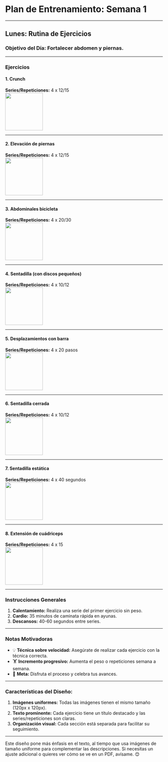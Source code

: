 # **Plan de Entrenamiento: Semana 1**

---

## **Lunes: Rutina de Ejercicios**

### **Objetivo del Día:** Fortalecer abdomen y piernas.  

---

### **Ejercicios**

#### **1. Crunch**  
**Series/Repeticiones:** 4 x 12/15  
<img src="https://github.com/user-attachments/assets/04abcd6b-cef3-4a8c-812a-d1890337f5ef" width="120px" height="120px" />

---

#### **2. Elevación de piernas**  
**Series/Repeticiones:** 4 x 12/15  
<img src="https://github.com/user-attachments/assets/e75d69d7-bfcc-46a0-95bd-f3f73de490f1" width="120px" height="120px" />

---

#### **3. Abdominales bicicleta**  
**Series/Repeticiones:** 4 x 20/30  
<img src="https://github.com/user-attachments/assets/11d8bce9-16c8-408e-b428-31d2d127f5e8" width="120px" height="120px" />

---

#### **4. Sentadilla (con discos pequeños)**  
**Series/Repeticiones:** 4 x 10/12  
<img src="https://github.com/user-attachments/assets/4f807525-ad61-4260-8126-1722eb2c5d09" width="120px" height="120px" />

---

#### **5. Desplazamientos con barra**  
**Series/Repeticiones:** 4 x 20 pasos  
<img src="https://github.com/user-attachments/assets/a1c61600-4d4d-4d42-b353-97df4d028dda" width="120px" height="120px" />

---

#### **6. Sentadilla cerrada**  
**Series/Repeticiones:** 4 x 10/12  
<img src="https://github.com/user-attachments/assets/d4a89f36-8fc8-41b9-b235-9b3e117af132" width="120px" height="120px" />

---

#### **7. Sentadilla estática**  
**Series/Repeticiones:** 4 x 40 segundos  
<img src="https://github.com/user-attachments/assets/f69df989-c11f-49d4-9374-74f12737bf38" width="120px" height="120px" />

---

#### **8. Extensión de cuádriceps**  
**Series/Repeticiones:** 4 x 15  
<img src="https://github.com/user-attachments/assets/013d91f8-1a39-49f1-83dd-9cee5d3ce414" width="120px" height="120px" />

---

### **Instrucciones Generales**
1. **Calentamiento:** Realiza una serie del primer ejercicio sin peso.  
2. **Cardio:** 35 minutos de caminata rápida en ayunas.  
3. **Descansos:** 40-60 segundos entre series.  

---

### **Notas Motivadoras**
- 💡 **Técnica sobre velocidad:** Asegúrate de realizar cada ejercicio con la técnica correcta.  
- 🏋️ **Incremento progresivo:** Aumenta el peso o repeticiones semana a semana.  
- 🎯 **Meta:** Disfruta el proceso y celebra tus avances.

---

### **Características del Diseño:**
1. **Imágenes uniformes:** Todas las imágenes tienen el mismo tamaño (120px x 120px).  
2. **Texto prominente:** Cada ejercicio tiene un título destacado y las series/repeticiones son claras.  
3. **Organización visual:** Cada sección está separada para facilitar su seguimiento.

---

Este diseño pone más énfasis en el texto, al tiempo que usa imágenes de tamaño uniforme para complementar las descripciones. Si necesitas un ajuste adicional o quieres ver cómo se ve en un PDF, avísame. 😊
